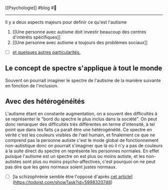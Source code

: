 
[[Psychologie]] #blog #🌱 
___
Il y a deux aspects majeurs pour definir ce qu'est l'autisme
1. [[Une personne avec autisme doit investir beaucoup des centres d'intérêts spécifiques]]
2. [[Une personne avec autisme a toujours des problèmes sociaux]]

- [ ] [et quelques autres particularités. ](https://todoist.com/showTask?id=6046601860)

## Le concept de spectre s'applique à tout le monde
Souvent on pourrait imaginer le spectre de l'autisme de la manière suivante en fonction de l'inclusion.
## Avec des hétérogénéités
L'autisme étant en constante augmentation, on a souvent des difficultés à se représenter le "bord du spectre le plus inclus dans la société". On peut donc remarquer des difficultés très différentes en terme d'intensité, à tel point que dans les faits ça paraît être une hétérogénéité.
Ce spectre en vérité c'est les couleurs visibles de l'œil humain, et finalement ce que ne comprend pas la personne autiste c'est le mode global de fonctionnement non-autistique donc on pourrait s'imaginer que là où il n'y a pas de couleurs à la suite direct du spectre on représente les personnes normales. En effet puisque l'autisme est un spectre on est plus ou moins autiste, et les non-autistes sont plus ou moins psycho-affectives, c'est pourquoi on ne peut pas dire que les gens normaux soient justes normaux.
- [ ] [la schizophrénie semble être l'opposé d'après [cet article](https://www.ncbi.nlm.nih.gov/pmc/articles/PMC4927579/#s2title)](https://todoist.com/showTask?id=5998320748)